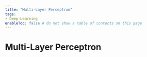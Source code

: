 ```yaml
---
title: "Multi-Layer Perceptron"
tags:
- Deep-Learning
enableToc: false # do not show a table of contents on this page
---
```

# Multi-Layer Perceptron